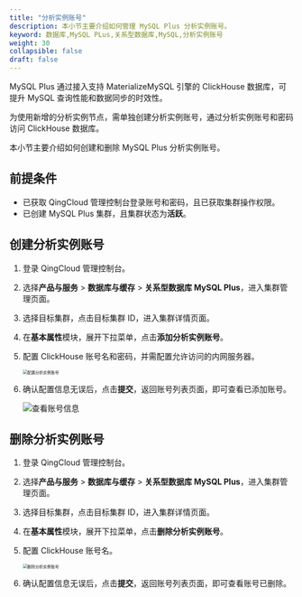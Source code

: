```yaml
---
title: "分析实例账号"
description: 本小节主要介绍如何管理 MySQL Plus 分析实例账号。 
keyword: 数据库,MySQL PLus,关系型数据库,MySQL,分析实例账号
weight: 30
collapsible: false
draft: false
---
```



MySQL Plus 通过接入支持 MaterializeMySQL 引擎的 ClickHouse 数据库，可提升 MySQL 查询性能和数据同步的时效性。

为使用新增的分析实例节点，需单独创建分析实例账号，通过分析实例账号和密码访问 ClickHouse 数据库。

本小节主要介绍如何创建和删除 MySQL Plus 分析实例账号。

## 前提条件

- 已获取 QingCloud 管理控制台登录账号和密码，且已获取集群操作权限。
- 已创建 MySQL Plus 集群，且集群状态为**活跃**。

## 创建分析实例账号

1. 登录 QingCloud 管理控制台。
2. 选择**产品与服务** > **数据库与缓存** > **关系型数据库 MySQL Plus**，进入集群管理页面。
3. 选择目标集群，点击目标集群 ID，进入集群详情页面。  
4. 在**基本属性**模块，展开下拉菜单，点击**添加分析实例账号**。
5. 配置 ClickHouse 账号名和密码，并需配置允许访问的内网服务器。
   
   <img src="../../../_images/set_user_analysis_instance.png" alt="配置分析实例账号" style="zoom:50%;" />

6. 确认配置信息无误后，点击**提交**，返回账号列表页面，即可查看已添加账号。

   ![查看账号信息](../../../_images/check_user.png)

## 删除分析实例账号

1. 登录 QingCloud 管理控制台。
2. 选择**产品与服务** > **数据库与缓存** > **关系型数据库 MySQL Plus**，进入集群管理页面。
3. 选择目标集群，点击目标集群 ID，进入集群详情页面。  
4. 在**基本属性**模块，展开下拉菜单，点击**删除分析实例账号**。
5. 配置 ClickHouse 账号名。
   
   <img src="../../../_images/delete_user_analysis_instance.png" alt="删除分析实例账号" style="zoom:50%;" />

6. 确认配置信息无误后，点击**提交**，返回账号列表页面，即可查看账号已删除。
